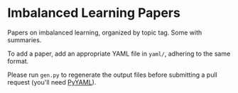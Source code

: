 
# Imbalanced Learning Papers

Papers on imbalanced learning, organized by topic tag.  Some with summaries.

To add a paper, add an appropriate YAML file in `yaml/`, adhering to the same format.

Please run `gen.py` to regenerate the output files before submitting a pull request
(you'll need [PyYAML](https://github.com/yaml/pyyaml)).